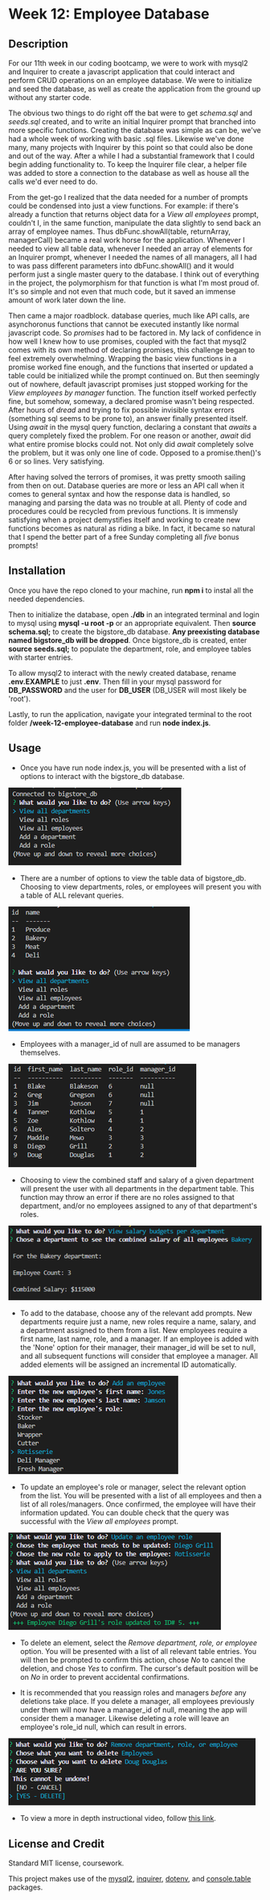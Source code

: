 # Week 12: Employee Database

## Description

For our 11th week in our coding bootcamp, we were to work with mysql2 and Inquirer to create a javascript application that could interact and perform CRUD operations on an employee database. We were to initialize and seed the database, as well as create the application from the ground up without any starter code.

The obvious two things to do right off the bat were to get *schema.sql* and *seeds.sql* created, and to write an initial Inquirer prompt that branched into more specific functions. Creating the database was simple as can be, we've had a whole week of working with basic .sql files. Likewise we've done many, many projects with Inquirer by this point so that could also be done and out of the way. After a while I had a substantial framework that I could begin adding functionality to. To keep the Inquirer file clear, a helper file was added to store a connection to the database as well as house all the calls we'd ever need to do.

From the get-go I realized that the data needed for a number of prompts could be condensed into just a view functions. For example: if there's already a function that returns object data for a *View all employees* prompt, couldn't I, in the same function, manipulate the data slightly to send back an array of employee names. Thus dbFunc.showAll(table, returnArray, managerCall) became a real work horse for the application. Whenever I needed to view all table data, whenever I needed an array of elements for an Inquirer prompt, whenever I needed the names of all managers, all I had to was pass different parameters into dbFunc.showAll() and it would perform just a single master query to the database. I think out of everything in the project, the polymorphism for that function is what I'm most proud of. It's so simple and not even that much code, but it saved an immense amount of work later down the line.

Then came a major roadblock. database queries, much like API calls, are asynchoronus functions that cannot be executed instantly like normal javascript code. So *promises* had to be factored in. My lack of confidence in how well I knew how to use promises, coupled with the fact that mysql2 comes with its own method of declaring promises, this challenge began to feel extremely overwhelming. Wrapping the basic view functions in a promise worked fine enough, and the functions that inserted or updated a table could be initialized while the prompt continued on. But then seemingly out of nowhere, default javascript promises just stopped working for the *View employees by manager* function. The function itself worked perfectly fine, but somehow, someway, a declared promise wasn't being respected. After hours of *dread* and trying to fix possible invisible syntax errors (something sql seems to be prone to), an answer finally presented itself. Using *await* in the mysql query function, declaring a constant that *awaits* a query completely fixed the problem. For one reason or another, *await* did what entire promise blocks could not. Not only did *await* completely solve the problem, but it was only one line of code. Opposed to a promise.then()'s 6 or so lines. Very satisfying.

After having solved the terrors of promises, it was pretty smooth sailing from then on out. Database queries are more or less an API call when it comes to general syntax and how the response data is handled, so managing and parsing the data was no trouble at all. Plenty of code and procedures could be recycled from previous functions. It is immensly satisfying when a project demystifies itself and working to create new functions becomes as natural as riding a bike. In fact, it became so natural that I spend the better part of a free Sunday completing all *five* bonus prompts!

## Installation

Once you have the repo cloned to your machine, run **npm i** to instal all the needed dependencies.

Then to initialize the database, open **./db** in an integrated terminal and login to mysql using **mysql -u root -p** or an appropriate equivalent. Then **source schema.sql;** to create the bigstore_db database. **Any preexisting database named bigstore_db will be dropped**. Once bigstore_db is created, enter **source seeds.sql;** to populate the department, role, and employee tables with starter entries.

To allow mysql2 to interact with the newly created database, rename **.env.EXAMPLE** to just **.env**. Then fill in your mysql password for **DB_PASSWORD** and the user for **DB_USER** (DB_USER will most likely be 'root').

Lastly, to run the application, navigate your integrated terminal to the root folder **/week-12-employee-database** and run **node index.js**.

## Usage

- Once you have run node index.js, you will be presented with a list of options to interact with the bigstore_db database.

![init](./project/images/init_prompt.PNG)

- There are a number of options to view the table data of bigstore_db. Choosing to view departments, roles, or employees will present you with a table of ALL relevant queries.

![init](./project/images/view_department.PNG)

- Employees with a manager_id of null are assumed to be managers themselves.

![init](./project/images/view_employees.PNG)

- Choosing to view the combined staff and salary of a given department will present the user with all departments in the department table. This function may throw an error if there are no roles assigned to that department, and/or no employees assigned to any of that department's roles.

![init](./project/images/view_salaries.PNG)

- To add to the database, choose any of the relevant add prompts. New departments require just a name, new roles require a name, salary, and a department assigned to them from a list. New employees require a first name, last name, role, and a manager. If an employee is added with the 'None' option for their manager, their manager_id will be set to null, and all subsequent functions will consider that employee a manager. All added elements will be assigned an incremental ID automatically.

![init](./project/images/add_employee.PNG)

- To update an employee's role or manager, select the relevant option from the list. You will be presented with a list of all employees and then a list of all roles/managers. Once confirmed, the employee will have their information updated. You can double check that the query was successful with the *View all employees* prompt.

![init](./project/images/update_emp_role.PNG)

- To delete an element, select the *Remove department, role, or employee* option. You will be presented with a list of all relevant table entries. You will then be prompted to confirm this action, chose *No* to cancel the deletion, and chose *Yes* to confirm. The cursor's default position will be on *No* in order to prevent accidental confirmations.

- It is recommended that you reassign roles and managers *before* any deletions take place. If you delete a manager, all employees previously under them will now have a manager_id of null, meaning the app will consider them a manager. Likewise deleting a role will leave an employee's role_id null, which can result in errors.

![init](./project/images/delete_emp.PNG)

- To view a more in depth instructional video, follow [this link]().

## License and Credit

Standard MIT license, coursework.

This project makes use of the [mysql2](https://www.npmjs.com/package/mysql2), [inquirer](https://www.npmjs.com/package//inquirer), [dotenv](https://www.npmjs.com/package/dotenv?ref=hackernoon.com), and [console.table](https://www.npmjs.com/package/console.table) packages.
